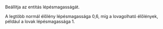 Beállítja az entitás lépésmagasságát.

A legtöbb normál élőlény lépésmagassága 0,6, míg a lovagolható élőlények, például a lovak lépésmagassága 1.